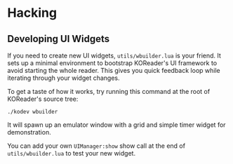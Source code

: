 Hacking
=======

Developing UI Widgets
---------------------

If you need to create new UI widgets, `utils/wbuilder.lua` is your friend. It
sets up a minimal environment to bootstrap KOReader's UI framework to avoid
starting the whole reader. This gives you quick feedback loop while iterating
through your widget changes.

To get a taste of how it works, try running this command at the root of
KOReader's source tree:

```
./kodev wbuilder
```

It will spawn up an emulator window with a grid and simple timer widget for
demonstration.

You can add your own `UIManager:show` show call at the end of
`utils/wbuilder.lua` to test your new widget.
